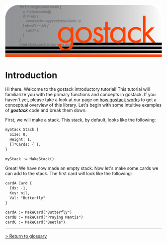 ![Banner](../../media/gostack_SmallerTransparent.png)

 <h1>Introduction</h1>

 Hi there.  Welcome to the gostack introductory tutorial!  This tutorial will familiarize you with the primary functions and concepts in gostack.  If you haven't yet, please take a look at our page on [how gostack works](../overview.md) to get a conceptual overview of this library.  Let's begin with some intuitive examples of ***gostack*** code and break them down.
 
 First, we will make a stack.  This stack, by default, looks like the following:

 ```		
 myStack Stack {
   Size: 0,
   Height: 1,
   []*Cards: { },
 }
 ```

 `myStack := MakeStack()`

 Great!  We have now made an empty stack.  Now let's make some cards we can add to the stack.  The first card will look like the following:

 ```
 cardA Card {
   Idx: -1,
   Key: nil,
   Val: "Butterfly"
 }
 ```
 
 ```
 cardA := MakeCard("Butterfly")
 cardB := MakeCard("Praying Mantis")
 cardC := MakeCard("Beetle")
 ```

 

---
 [> Return to glossary](../README.md)